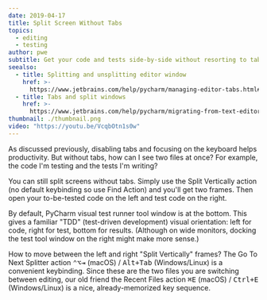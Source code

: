 ```yaml
---
date: 2019-04-17
title: Split Screen Without Tabs
topics:
  - editing
  - testing
author: pwe
subtitle: Get your code and tests side-by-side without resorting to tabs.
seealso:
  - title: Splitting and unsplitting editor window
    href: >-
      https://www.jetbrains.com/help/pycharm/managing-editor-tabs.html#splitting-and-unsplitting-editor-window
  - title: Tabs and split windows
    href: >-
      https://www.jetbrains.com/help/pycharm/migrating-from-text-editors.html#tabs_split_windows
thumbnail: ./thumbnail.png
video: "https://youtu.be/VcqbOtn1s0w"
---
```


As discussed previously, disabling tabs and focusing on the keyboard helps productivity. But without tabs, how can I see two files at once? For example, the code I'm testing and the tests I'm writing?

You can still split screens without tabs. Simply use the Split Vertically action (no default keybinding so use Find Action) and you'll get two frames. Then open your to-be-tested code on the left and test code on the right.

By default, PyCharm visual test runner tool window is at the bottom. This gives a familiar "TDD" (test-driven development) visual orientation: left for code, right for test, bottom for results. (Although on wide monitors, docking the test tool window on the right might make more sense.)

How to move between the left and right "Split Vertically" frames? The Go To Next Splitter action <kbd>⌃⌥⇥</kbd> (macOS) / <kbd>Alt+Tab</kbd> (Windows/Linux) is a convenient keybinding. Since these are the two files you are switching between editing, our old friend the Recent Files action <kbd>⌘E</kbd> (macOS) / <kbd>Ctrl+E</kbd> (Windows/Linux) is a nice, already-memorized key sequence.
